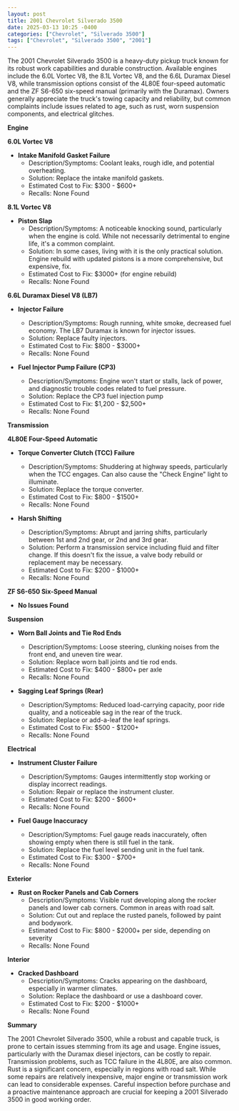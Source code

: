 ```yaml
---
layout: post
title: 2001 Chevrolet Silverado 3500
date: 2025-03-13 10:25 -0400
categories: ["Chevrolet", "Silverado 3500"]
tags: ["Chevrolet", "Silverado 3500", "2001"]
---
```

The 2001 Chevrolet Silverado 3500 is a heavy-duty pickup truck known for its robust work capabilities and durable construction. Available engines include the 6.0L Vortec V8, the 8.1L Vortec V8, and the 6.6L Duramax Diesel V8, while transmission options consist of the 4L80E four-speed automatic and the ZF S6-650 six-speed manual (primarily with the Duramax). Owners generally appreciate the truck's towing capacity and reliability, but common complaints include issues related to age, such as rust, worn suspension components, and electrical glitches.

**Engine**

**6.0L Vortec V8**

*   **Intake Manifold Gasket Failure**
    *   Description/Symptoms: Coolant leaks, rough idle, and potential overheating.
    *   Solution: Replace the intake manifold gaskets.
    *   Estimated Cost to Fix: $300 - $600+
    *   Recalls: None Found

**8.1L Vortec V8**

*   **Piston Slap**
    *   Description/Symptoms: A noticeable knocking sound, particularly when the engine is cold. While not necessarily detrimental to engine life, it's a common complaint.
    *   Solution: In some cases, living with it is the only practical solution. Engine rebuild with updated pistons is a more comprehensive, but expensive, fix.
    *   Estimated Cost to Fix: $3000+ (for engine rebuild)
    *   Recalls: None Found

**6.6L Duramax Diesel V8 (LB7)**

*   **Injector Failure**
    *   Description/Symptoms: Rough running, white smoke, decreased fuel economy. The LB7 Duramax is known for injector issues.
    *   Solution: Replace faulty injectors.
    *   Estimated Cost to Fix: $800 - $3000+
    *   Recalls: None Found

*   **Fuel Injector Pump Failure (CP3)**
    *   Description/Symptoms: Engine won't start or stalls, lack of power, and diagnostic trouble codes related to fuel pressure.
    *   Solution: Replace the CP3 fuel injection pump
    *   Estimated Cost to Fix: $1,200 - $2,500+
    *   Recalls: None Found

**Transmission**

**4L80E Four-Speed Automatic**

*   **Torque Converter Clutch (TCC) Failure**
    *   Description/Symptoms: Shuddering at highway speeds, particularly when the TCC engages. Can also cause the "Check Engine" light to illuminate.
    *   Solution: Replace the torque converter.
    *   Estimated Cost to Fix: $800 - $1500+
    *   Recalls: None Found

*   **Harsh Shifting**
    *   Description/Symptoms: Abrupt and jarring shifts, particularly between 1st and 2nd gear, or 2nd and 3rd gear.
    *   Solution: Perform a transmission service including fluid and filter change. If this doesn't fix the issue, a valve body rebuild or replacement may be necessary.
    *   Estimated Cost to Fix: $200 - $1000+
    *   Recalls: None Found

**ZF S6-650 Six-Speed Manual**

*   **No Issues Found**

**Suspension**

*   **Worn Ball Joints and Tie Rod Ends**
    *   Description/Symptoms: Loose steering, clunking noises from the front end, and uneven tire wear.
    *   Solution: Replace worn ball joints and tie rod ends.
    *   Estimated Cost to Fix: $400 - $800+ per axle
    *   Recalls: None Found

*   **Sagging Leaf Springs (Rear)**
    *   Description/Symptoms: Reduced load-carrying capacity, poor ride quality, and a noticeable sag in the rear of the truck.
    *   Solution: Replace or add-a-leaf the leaf springs.
    *   Estimated Cost to Fix: $500 - $1200+
    *   Recalls: None Found

**Electrical**

*   **Instrument Cluster Failure**
    *   Description/Symptoms: Gauges intermittently stop working or display incorrect readings.
    *   Solution: Repair or replace the instrument cluster.
    *   Estimated Cost to Fix: $200 - $600+
    *   Recalls: None Found

*   **Fuel Gauge Inaccuracy**
    *   Description/Symptoms: Fuel gauge reads inaccurately, often showing empty when there is still fuel in the tank.
    *   Solution: Replace the fuel level sending unit in the fuel tank.
    *   Estimated Cost to Fix: $300 - $700+
    *   Recalls: None Found

**Exterior**

*   **Rust on Rocker Panels and Cab Corners**
    *   Description/Symptoms: Visible rust developing along the rocker panels and lower cab corners. Common in areas with road salt.
    *   Solution: Cut out and replace the rusted panels, followed by paint and bodywork.
    *   Estimated Cost to Fix: $800 - $2000+ per side, depending on severity
    *   Recalls: None Found

**Interior**

*   **Cracked Dashboard**
    *   Description/Symptoms: Cracks appearing on the dashboard, especially in warmer climates.
    *   Solution: Replace the dashboard or use a dashboard cover.
    *   Estimated Cost to Fix: $200 - $1000+
    *   Recalls: None Found

**Summary**

The 2001 Chevrolet Silverado 3500, while a robust and capable truck, is prone to certain issues stemming from its age and usage. Engine issues, particularly with the Duramax diesel injectors, can be costly to repair. Transmission problems, such as TCC failure in the 4L80E, are also common. Rust is a significant concern, especially in regions with road salt. While some repairs are relatively inexpensive, major engine or transmission work can lead to considerable expenses. Careful inspection before purchase and a proactive maintenance approach are crucial for keeping a 2001 Silverado 3500 in good working order.

